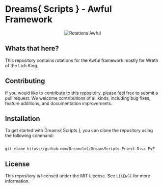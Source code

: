 # Dreams{ Scripts } - Awful Framework

<p align="center">
  <img src="https://user-images.githubusercontent.com/92863811/229243322-9f146158-e474-44ec-a7b3-f03af5ff7d4d.svg" alt="Rotations Awful">
</p>

## Whats that here?

This repository contains rotations for the Awful framework mostly for Wrath of the Lich King.

## Contributing

If you would like to contribute to this repository, please feel free to submit a pull request. We welcome contributions of all kinds, including bug fixes, feature additions, and documentation improvements.

## Installation

To get started with Dreams{ Scripts }, you can clone the repository using the following command:

```

git clone https://github.com/Dreamzlol/DreamsScripts-Priest-Disc-PvE

```

## License

This repository is licensed under the MIT License. See `LICENSE` for more information.
